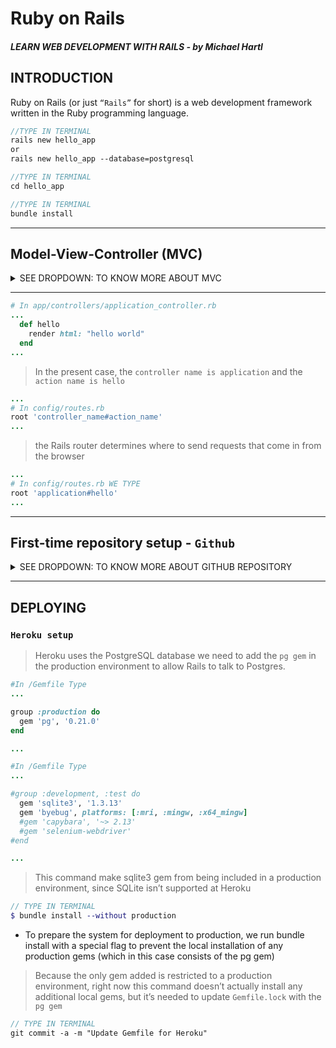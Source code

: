 # Ruby on Rails 
##### LEARN WEB DEVELOPMENT WITH RAILS - *by Michael Hartl*

## INTRODUCTION
Ruby on Rails (or just `“Rails”` for short) is a web development framework written in the Ruby programming language.

```scss
//TYPE IN TERMINAL
rails new hello_app
or 
rails new hello_app --database=postgresql
```
```scss
//TYPE IN TERMINAL
cd hello_app
```
```scss
//TYPE IN TERMINAL
bundle install
```
---
## Model-View-Controller (MVC)
<details>
<summary>SEE DROPDOWN: TO KNOW MORE ABOUT MVC</summary>

This is a hint that Rails follows the model-view-controller (MVC) architectural pattern, which enforces a separation between the data in the application

When interacting with a Rails application, a `browser sends a request`, which is received by a webserver and passed on to a `Rails controller`.

Which is in charge of what to do next. In some cases, the `controller will immediately render a view`.

Which is a template that gets converted to `HTML and sent back to the browser`.

`The controller interacts with a model`, which is a Ruby object that represents an element of the site (such as a user) and is `in charge of communicating with the database`. 

After invoking the model, the controller then renders the view and returns the complete web page to the browser as HTML.

</details>

---
```rb
# In app/controllers/application_controller.rb
...
  def hello
    render html: "hello world"
  end
...
```
> In the present case, the `controller name is application` and the `action name is hello`
```rb
...
# In config/routes.rb
root 'controller_name#action_name'
...
```
> the Rails router determines where to send requests that come in from the browser
```rb
...
# In config/routes.rb WE TYPE
root 'application#hello'
...
```
---
## First-time repository setup - `Github`
<details>
<summary>SEE DROPDOWN: TO KNOW MORE ABOUT GITHUB REPOSITORY</summary>

- The first step is to navigate to the root directory of the first app and initialize a new repository:
```scss
// TYPE IN TERMINAL
$ git init
```
> Initialized empty Git repository in /home/ubuntu/workspace/hello_app/.git/
```scss
// TYPE IN TERMINAL
$ git add -A
```
> Add all the project files to the repository
```scss
// TYPE IN TERMINAL
$ git status
```
> The added files are initially placed in a staging area, which contains pending changes to our project
```scss
// TYPE IN TERMINAL
$ git commit -m "Initialize repository"
```
> Tell Git we want to keep the changes we use the commit command
- By the way, we can see a list of the commit messages using the `log command`
```scss
// TYPE IN TERMINAL
$ git log
```
> Depending on the length of the repository’s log history, you may have to type q to quit.
```scss
// TYPE IN TERMINAL
$ git checkout -b modify-README
```
> The parent repository is the master branch, and we can create a new topic branch by using checkout with the -b flag
```scss
// TYPE IN TERMINAL
$ git branch
```
> lists all the local branches, and the asterisk * identifies which branch we’re currently on.
```scss
// TYPE IN TERMINAL
$ git add -A
```
```scss
// TYPE IN TERMINAL
$ git commit -a -m "Improve the README file"
```
> git commit provides the `-a flag` as a shortcut for the (very common) case of committing all modifications to existing files

- Merge

```scss
// TYPE IN TERMINAL
$ git checkout master
```
> Switch to branch master
```scss
// TYPE IN TERMINAL
$ git merge modify-README
```
> After you’ve merged in the changes, you can tidy up your branches by deleting the topic branch using git branch -d if you’re done with it
```scss
// TYPE IN TERMINAL
$ git branch -d modify-README
```
> This step is optional, and in fact it’s quite common to leave the topic branch intact. This way you can switch back and forth between the topic and master branches.
```scss
//= DONT DO THIS UNLESS YOU MESS UP =//
// TYPE IN TERMINAL 
$ git checkout -b topic-branch
$ <really mess up the branch>
$ git add -A
$ git commit -a -m "Make major mistake"
$ git checkout master
$ git branch -D topic-branch
```
> Unlike the -d flag, the -D flag will delete the branch even though we haven’t merged in the changes.

- Push

```scss
// TYPE IN TERMINAL
$ git push
```
>  Since we have already done one push on most systems we can omit origin master, and simply run git push:>

</details>

---

## DEPLOYING

### `Heroku setup`
> Heroku uses the PostgreSQL database we need to add the `pg gem` in the production environment to allow Rails to talk to Postgres.
```rb
#In /Gemfile Type
...

group :production do
  gem 'pg', '0.21.0'
end

...
```
```rb
#In /Gemfile Type
...

#group :development, :test do
  gem 'sqlite3', '1.3.13'
  gem 'byebug', platforms: [:mri, :mingw, :x64_mingw]
  #gem 'capybara', '~> 2.13'
  #gem 'selenium-webdriver'
#end

...
```
> This command make sqlite3 gem from being included in a production environment, since SQLite isn’t supported at Heroku

```scss
// TYPE IN TERMINAL
$ bundle install --without production
```
- To prepare the system for deployment to production, we run bundle install with a special flag to prevent the local installation of any production gems (which in this case consists of the pg gem)
> Because the only gem added is restricted to a production environment, right now this command doesn’t actually install any additional local gems, but it’s needed to update `Gemfile.lock` with the `pg gem`
```scss
// TYPE IN TERMINAL
git commit -a -m "Update Gemfile for Heroku"
```